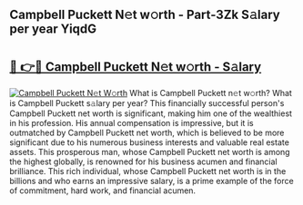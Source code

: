 ## Campbell Puckett N𝚎t w𝚘rth - Part-3Zk S𝚊lary per year YiqdG

# <h2><a href="http://gc2abs.nevu.top/?p=Campbell+Puckett">🔗 👉🔴 Campbell Puckett N𝚎t w𝚘rth - S𝚊lary</a></h2>

[![Campbell Puckett N𝚎t W𝚘rth](https://i.imgur.com/Oavwk0R.jpeg)](http://gc2abs.nevu.top/?p=Campbell+Puckett)
What is Campbell Puckett n𝚎t w𝚘rth? What is Campbell Puckett s𝚊lary per year?
This financially successful person's Campbell Puckett net worth is significant, making him one of the wealthiest in his profession. His annual compensation is impressive, but it is outmatched by Campbell Puckett net worth, which is believed to be more significant due to his numerous business interests and valuable real estate assets. This prosperous man, whose Campbell Puckett net worth is among the highest globally, is renowned for his business acumen and financial brilliance. This rich individual, whose Campbell Puckett net worth is in the billions and who earns an impressive salary, is a prime example of the force of commitment, hard work, and financial acumen.
